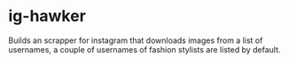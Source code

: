 # ig-hawker

Builds an scrapper for instagram that downloads images from a list of usernames, a couple of usernames of fashion stylists are listed by default.

